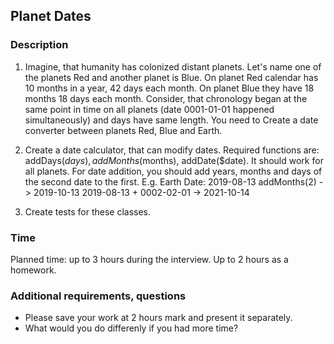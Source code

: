 ## Planet Dates

### Description

1. Imagine, that humanity has colonized distant planets. Let's name one of the planets Red and another planet is Blue. On planet Red calendar has 10 months in a year, 42 days each month. On planet Blue they have 18 months 18 days each month. Consider, that chronology began at the same point in time on all planets (date 0001-01-01 happened simultaneously) and days have same length.
You need to Create a date converter between planets Red, Blue and Earth.

2. Create a date calculator, that can modify dates. Required functions are: addDays($days), addMonths($months), addDate($date). It should work for all planets. For date addition, you should add years, months and days of the second date to the first.
E.g. Earth Date:
2019-08-13 addMonths(2) -> 2019-10-13
2019-08-13 + 0002-02-01 -> 2021-10-14

3. Create tests for these classes.

### Time

Planned time: up to 3 hours during the interview. Up to 2 hours as a homework.

### Additional requirements, questions

 - Please save your work at 2 hours mark and present it separately.
 - What would you do differenly if you had more time?

